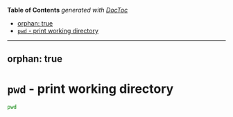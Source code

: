 <!-- START doctoc generated TOC please keep comment here to allow auto update -->
<!-- DON'T EDIT THIS SECTION, INSTEAD RE-RUN doctoc TO UPDATE -->
**Table of Contents**  *generated with [DocToc](https://github.com/thlorenz/doctoc)*

  - [orphan: true](#orphan-true)
- [`pwd` - print working directory](#pwd---print-working-directory)

<!-- END doctoc generated TOC please keep comment here to allow auto update -->

---
orphan: true
---

# `pwd` - print working directory

```bash
pwd
```